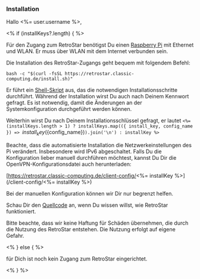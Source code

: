 ### Installation

Hallo <%= user.username %>,

<% if (installKeys?.length) { %>

Für den Zugang zum RetroStar benötigst Du einen [Raspberry Pi](https://www.raspberrypi.org/products/) mit
Ethernet und WLAN. Er muss über WLAN mit dem Internet verbunden sein.

Die Installation des RetroStar-Zugangs geht bequem mit folgendem Befehl:

```shell
bash -c "$(curl -fsSL https://retrostar.classic-computing.de/install.sh)"
```

Er führt ein [Shell-Skript](/install.sh) aus, das die notwendigen Installationsschritte
durchführt.  Während der Installation wirst Du auch nach Deinem Kennwort gefragt.  Es
ist notwendig, damit die Änderungen an der Systemkonfiguration durchgeführt werden können.

Weiterhin wirst Du nach Deinem Installationsschlüssel gefragt, er lautet
`<%= (installKeys.length > 1) ? installKeys.map(({ install_key, config_name }) => `${install_key} (${config_name})`).join('\n') : installKey %>`

Beachte, dass die automatisierte Installation die Netzwerkeinstellungen des Pi
verändert. Insbesondere wird IPv6 abgeschaltet. Falls Du die Konfiguration lieber 
manuell durchführen möchtest, kannst Du Dir die OpenVPN-Konfigurationsdatei auch
herunterladen:

[https://retrostar.classic-computing.de/client-config/<%= installKey %>](/client-config/<%= installKey %>)

Bei der manuellen Konfiguration können wir Dir nur begrenzt helfen.

Schau Dir den [Quellcode](https://github.com/hanshuebner/retrostar/tree/main/client-package) an,
wenn Du wissen willst, wie RetroStar funktioniert.

Bitte beachte, dass wir keine Haftung für Schäden übernehmen, die durch die Nutzung
des RetroStar entstehen. Die Nutzung erfolgt auf eigene Gefahr.

<% } else { %>

für Dich ist noch kein Zugang zum RetroStar eingerichtet.

<% } %>
